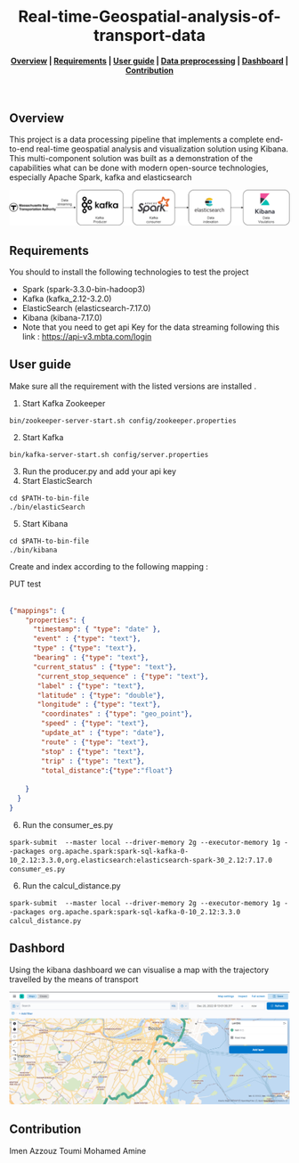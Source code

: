 


<h1 align="center">
  <br>
    Real-time-Geospatial-analysis-of-transport-data
</h1>
<div align="center">
  <h4>
    <a href="#overview">Overview</a> |
    <a href="#prerequisites">Requirements</a> |
    <a href="#how-to-run">User guide</a> |
    <a href="#data-preprocessing">Data preprocessing</a> |
    <a href="#spark-ml-pipeline">Dashboard</a> |
    <a href="#contribution">Contribution</a>
  </h4>
</div>
<br>



## Overview
This project is a data processing pipeline that implements a complete end-to-end real-time geospatial analysis and visualization solution using Kibana.
This multi-component solution was built as a demonstration of the capabilities
what can be done with modern open-source technologies, especially Apache
Spark, kafka and elasticsearch


![pipeline](assets/pipeline.png)

## Requirements
 You should to install the following technologies to test the project
- Spark (spark-3.3.0-bin-hadoop3)
- Kafka (kafka_2.12-3.2.0)
- ElasticSearch (elasticsearch-7.17.0)
- Kibana (kibana-7.17.0)
- Note that you need to get api Key for the data streaming following this link : 
https://api-v3.mbta.com/login

## User guide
Make sure all the requirement with the listed versions are installed . 
1. Start Kafka Zookeeper
``` shell
bin/zookeeper-server-start.sh config/zookeeper.properties
```
2. Start Kafka 
``` shell
bin/kafka-server-start.sh config/server.properties
```
3. Run the producer.py and add your api key 
4. Start ElasticSearch
``` shell
cd $PATH-to-bin-file
./bin/elasticSearch
```
5. Start Kibana
``` shell
cd $PATH-to-bin-file
./bin/kibana
```
Create and index according to the following mapping : 

PUT test 
```json

{"mappings": {
    "properties": {
      "timestamp": { "type": "date" },
      "event" : {"type": "text"},
      "type" : {"type": "text"},
      "bearing" : {"type": "text"},
      "current_status" : {"type": "text"},
       "current_stop_sequence" : {"type": "text"},
       "label" : {"type": "text"},
       "latitude" : {"type": "double"},
       "longitude" : {"type": "text"},
        "coordinates" : {"type": "geo_point"},
        "speed" : {"type": "text"},
        "update_at" : {"type": "date"},
        "route" : {"type": "text"},
        "stop" : {"type": "text"},
        "trip" : {"type": "text"},
        "total_distance":{"type":"float"}
      
    }
  }
}

```
6. Run the consumer_es.py 
``` shell
spark-submit  --master local --driver-memory 2g --executor-memory 1g --packages org.apache.spark:spark-sql-kafka-0-10_2.12:3.3.0,org.elasticsearch:elasticsearch-spark-30_2.12:7.17.0 consumer_es.py

```
6. Run the calcul_distance.py 
``` shell
spark-submit  --master local --driver-memory 2g --executor-memory 1g --packages org.apache.spark:spark-sql-kafka-0-10_2.12:3.3.0 calcul_distance.py
```

## Dashbord
Using the kibana dashboard we can visualise a map with the trajectory travelled by the means of transport 

![dashbord](assets/kibana.png)

## Contribution

Imen Azzouz
Toumi Mohamed Amine
